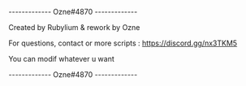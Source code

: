 _-_-_-_-_-_-_-_-_-_-_-_-_-_
	      Ozne#4870
_-_-_-_-_-_-_-_-_-_-_-_-_-_


Created by Rubylium & rework by Ozne

For questions, contact or more scripts : https://discord.gg/nx3TKM5

You can modif whatever u want


_-_-_-_-_-_-_-_-_-_-_-_-_-_
       	Ozne#4870
_-_-_-_-_-_-_-_-_-_-_-_-_-_
